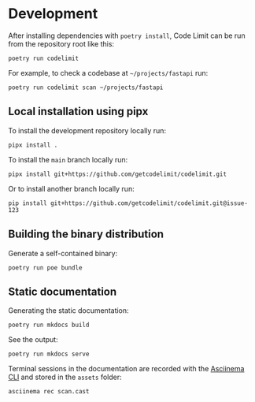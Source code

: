 # Development

After installing dependencies with `poetry install`, Code Limit can be run from
the repository root like this:

```shell
poetry run codelimit
```

For example, to check a codebase at `~/projects/fastapi` run:

```shell
poetry run codelimit scan ~/projects/fastapi
```

## Local installation using pipx

To install the development repository locally run:

```shell
pipx install .
```

To install the `main` branch locally run:

```shell
pipx install git+https://github.com/getcodelimit/codelimit.git
```

Or to install another branch locally run:

```shell
pip install git+https://github.com/getcodelimit/codelimit.git@issue-123
```

## Building the binary distribution

Generate a self-contained binary:

```shell
poetry run poe bundle
```

## Static documentation

Generating the static documentation:

```shell
poetry run mkdocs build
```

See the output:

```shell
poetry run mkdocs serve
```

Terminal sessions in the documentation are recorded with the [Asciinema
CLI](https://docs.asciinema.org/getting-started/) and stored in the `assets`
folder:

```shell
asciinema rec scan.cast
```
